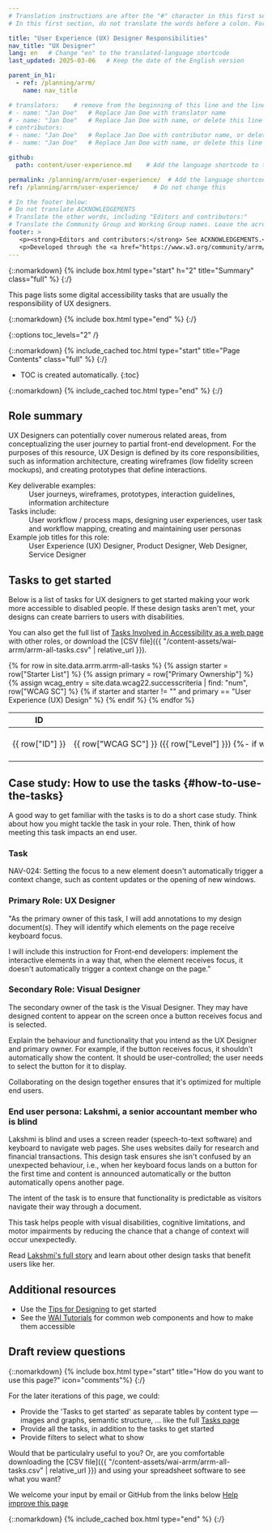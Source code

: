```yaml
---
# Translation instructions are after the "#" character in this first section. They are comments that do not show up in the web page. You do not need to translate the instructions after #.
# In this first section, do not translate the words before a colon. For example, do not translate "title:". Do translate the text after "title:".

title: "User Experience (UX) Designer Responsibilities"
nav_title: "UX Designer"
lang: en   # Change "en" to the translated-language shortcode
last_updated: 2025-03-06   # Keep the date of the English version

parent_in_h1:
  - ref: /planning/arrm/
    name: nav_title

# translators:    # remove from the beginning of this line and the lines below: "# " (the hash sign and the space)
# - name: "Jan Doe"   # Replace Jan Doe with translator name
# - name: "Jan Doe"   # Replace Jan Doe with name, or delete this line if not multiple translators
# contributors:
# - name: "Jan Doe"   # Replace Jan Doe with contributor name, or delete this line if none
# - name: "Jan Doe"   # Replace Jan Doe with name, or delete this line if not multiple contributors

github:
  path: content/user-experience.md    # Add the language shortcode to the middle of the filename, for example: content/index.fr.md

permalink: /planning/arrm/user-experience/  # Add the language shortcode to the end, with no slash at the end. For example /path/to/file/fr
ref: /planning/arrm/user-experience/    # Do not change this

# In the footer below:
# Do not translate ACKNOWLEDGEMENTS
# Translate the other words, including "Editors and contributors:"
# Translate the Community Group and Working Group names. Leave the acronyms in English.
footer: >
   <p><strong>Editors and contributors:</strong> See ACKNOWLEDGEMENTS.</p>
   <p>Developed through the <a href="https://www.w3.org/community/arrm/">Accessibility Roles and Responsibilities Mapping (ARRM) Community Group</a> at W3C. Initially developed with the Accessibility Education and Outreach Working Group (<a href="https://www.w3.org/WAI/about/groups/eowg/">EOWG</a>).</p>
---
```


{::nomarkdown}
{% include box.html type="start" h="2" title="Summary" class="full" %}
{:/}

This page lists some digital accessibility tasks that are usually the responsibility of UX designers.

{::nomarkdown}
{% include box.html type="end" %}
{:/}

{::options toc_levels="2" /}

{::nomarkdown}
{% include_cached toc.html type="start" title="Page Contents" class="full" %}
{:/}

-   TOC is created automatically.
{:toc}

{::nomarkdown}
{% include_cached toc.html type="end" %}
{:/}

## Role summary

UX Designers can potentially cover numerous related areas, from conceptualizing the user journey to partial front-end development. For the purposes of this resource, UX Design is defined by its core responsibilities, such as information architecture, creating wireframes (low fidelity screen mockups), and creating prototypes that define interactions.

<dl>
<dt>Key deliverable examples:</dt>
<dd>User journeys, wireframes, prototypes, interaction guidelines, information architecture</dd><dt>Tasks include:</dt>
<dd>User workflow / process maps, designing user experiences, user task and workflow mapping, creating and maintaining user personas</dd>
<dt>Example job titles for this role:</dt>
<dd>User Experience (UX) Designer, Product Designer, Web Designer, Service Designer</dd>
</dl>

## Tasks to get started

Below is a list of tasks for UX designers to get started making your work more accessible to disabled people. If these design tasks aren't met, your designs can create barriers to users with disabilities.

You can also get the full list of [Tasks Involved in Accessibility as a web page](/planning/arrm/tasks/) with other roles, or download the [CSV file]({{ "/content-assets/wai-arrm/arrm-all-tasks.csv" | relative_url }}).

<table>
  <thead>
    <tr>
      <!-- Only include specific columns in the header - exclude: Starter List -->
      <th>ID</th>
      <th style="white-space:nowrap;">WCAG SC</th>
      <th>Task</th>
    </tr>
  </thead>
  <tbody>
    {% for row in site.data.arrm.arrm-all-tasks %}
      <!-- Only display rows where 'Starter List' is not null or empty -->
      {% assign starter = row["Starter List"] %}
      {% assign primary = row["Primary Ownership"] %}
      {% assign wcag_entry = site.data.wcag22.successcriteria | find: "num", row["WCAG SC"] %}
      {% if starter and starter != "" and primary == "User Experience (UX) Design" %}
        <tr>
          <td style="white-space:nowrap;">{{ row["ID"] }}</td>
          <td style="white-space:nowrap;">{{ row["WCAG SC"] }} ({{ row["Level"] }})
            {%- if wcag_entry -%}
              <a href="https://www.w3.org/WAI/WCAG22/Understanding/{{ wcag_entry.id }}">
            {%- endif -%}
            {{ row["WCAG SC"] }} ({{ row["Level"] }})
            {%- if wcag_entry -%}</a>{%- endif %}
          </td>
          <td>{{ row["Task"] }}</td>
          <!-- <td>{{ row["Main Role"] }}</td><td>{{ row["Primary Ownership"] }}</td><td>{{ row["Secondary Ownership"] }}</td><td>{{ row["Contributor"] }}</td> -->
        </tr>
      {% endif %}
    {% endfor %}
  </tbody>
</table>


## Case study: How to use the tasks {#how-to-use-the-tasks}

A good way to get familiar with the tasks is to do a short case study. Think about how you might tackle the task in your role. Then, think of how meeting this task impacts an end user. 

### Task

NAV-024: Setting the focus to a new element doesn't automatically trigger a context change, such as content updates or the opening of new windows.

### Primary Role: UX Designer

"As the primary owner of this task, I will add annotations to my design document(s). They will identify which elements on the page receive keyboard focus.

I will include this instruction for Front-end developers: implement the interactive elements in a way that, when the element receives focus, it doesn't automatically trigger a context change on the page."

### Secondary Role: Visual Designer

The secondary owner of the task is the Visual Designer. They may have designed content to appear on the screen once a button receives focus and is selected. 

Explain the behaviour and functionality that you intend as the UX Designer and primary owner. For example, if the button receives focus, it shouldn't automatically show the content. It should be user-controlled; the user needs to select the button for it to display. 

Collaborating on the design together ensures that it's optimized for multiple end users.

### End user persona: Lakshmi, a senior accountant member who is blind
Lakshmi is blind and uses a screen reader (speech-to-text software) and keyboard to navigate web pages. She uses websites daily for research and financial transactions. This design task ensures she isn't confused by an unexpected behaviour, i.e., when her keyboard focus lands on a button for the first time and content is announced automatically or the button automatically opens another page. 

The intent of the task is to ensure that functionality is predictable as visitors navigate their way through a document.

This task helps people with visual disabilities, cognitive limitations, and motor impairments by reducing the chance that a change of context will occur unexpectedly.

Read [Lakshmi's full story](/people-use-web/user-stories/story-three/) and learn about other design tasks that benefit users like her.

## Additional resources

* Use the [Tips for Designing](/tips/designing/) to get started
* See the [WAI Tutorials](/tutorials/) for common web components and how to make them accessible

## Draft review questions

{::nomarkdown}
{% include box.html type="start" title="How do you want to use this page?" icon="comments"%}
{:/}

For the later iterations of this page, we could:
- Provide the 'Tasks to get started' as separate tables by content type — images and graphs, semantic structure, ... like the full [Tasks page](/planning/arrm/tasks/)
- Provide all the tasks, in addition to the tasks to get started
- Provide filters to select what to show

Would that be particulalry useful to you? Or, are you comfortable downloading the [CSV file]({{ "/content-assets/wai-arrm/arrm-all-tasks.csv" | relative_url }}) and using your spreadsheet software to see what you want?

We welcome your input by email or GitHub from the links below [Help improve this page](#helpimprove)

{::nomarkdown}
{% include_cached box.html type="end" %}
{:/}
